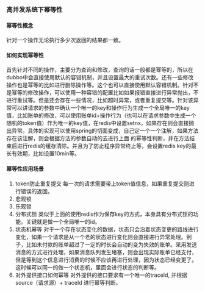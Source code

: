 ### 高并发系统下幂等性
#### 幂等性概念
针对一个操作无论执行多少次返回的结果都一致。

#### 如何实现幂等性
首先针对不同的操作，主要分为查询和修改，查询的话一般都是幂等的，所以在dubbo中会直接使用默认的容错机制，并且设置最大的重试次数。还有一些修改操作也是幂等的比如进行删除操作等。这个也可以直接使用默认容错机制。针对不是幂等的修改操作，可以使用一种容错的配置比如如果报错直接进行异常抛出，不进行重试等。但是还会存在一些情况，比如超时异常，或者重复提交等。针对该异常可以讲请求的参数中确认一个唯一的key和操作行为生成一个全局唯一的key值，比如账单的修改，可以使用账单id+操作行为（也可以在请求参数中生成一个随机的token值）作为唯一的key值，在redis中设置setnx，如果存在则会直接抛出异常。具体的实现可以使用spring的切面变成，自己定一个一个注解，如果方法存在该注解，则会根据方法的参数自动的去进行上面 的幂等性判断，并在方法结束后进行redis的缓存清除。并且为了防止程序异常终止等，会设置redis key的最长有效期，比如设置10min等。

#### 幂等性应用场景
1. token防止重复提交
每一次的请求需要带上token值信息，如果重复提交则进行错误的返回。
2. 悲观锁
3. 乐观锁
4. 分布式锁
类似于上面的使用redis作为保存key的方式，本身具有分布式锁的功能。关键就是做一个全局唯一的id。
5. 状态机幂等
对于一个存在状态变化的数据，状态只会沿着状态变更的路线进行变化，如果一个请求是从一个老的状态进行变化则会直接进行异常处理。例子，比如未付款的账单超过了一定的时长会自动的变为失效的账单。采用发送消息的方式进行处理，如果消息队列发生堵塞，则会出现实际账单已经支付，但是等到这个信息进行消费的时候不应该再进行处理，因为状态已经变更了。这时候可以同一的做一个状态机，里面会进行状态的判断等。
6. 对外提供接口如何幂等
对外提供的接口要求有一个唯一的traceId, 并根据source（请求源）+ traceId 进行幂等判断。
